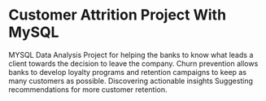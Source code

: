 # Customer Attrition Project With MySQL
MYSQL Data Analysis Project for helping the banks to know what leads a client towards the decision to leave the company.
Churn prevention allows banks to develop loyalty programs and retention campaigns to keep as many customers as possible.
Discovering actionable insights 
Suggesting recommendations for more customer retention.

